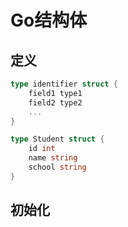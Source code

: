 <!--
 * @Description: 
 * @Version: 1.0
 * @Author: DaLao
 * @Email: dalao@xxx.com
 * @Date: 2021-11-10 22:42:49
 * @LastEditors: dalao
 * @LastEditTime: 2023-04-05 01:51:01
-->

# Go结构体


## 定义

```go
type identifier struct {
    field1 type1
    field2 type2
    ...
}
```

```go
type Student struct {
    id int
    name string
    school string
}
```


## 初始化

